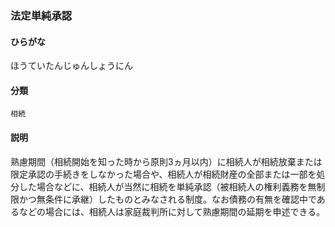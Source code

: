 <div style="display:none;">

## [あ行](securities-terms?id=あ行)
## [か行](securities-terms?id=か行)
## [さ行](securities-terms?id=さ行)
## [た行](securities-terms?id=た行)
## [な行](securities-terms?id=な行)
## [は行](securities-terms?id=は行)

</div>

### 法定単純承認

#### ひらがな

ほうていたんじゅんしょうにん

#### 分類

`相続`

#### 説明

熟慮期間（相続開始を知った時から原則3ヵ月以内）に相続人が相続放棄または限定承認の手続きをしなかった場合や、相続人が相続財産の全部または一部を処分した場合などに、相続人が当然に相続を単純承認（被相続人の権利義務を無制限かつ無条件に承継）したものとみなされる制度。なお債務の有無を確認中であるなどの場合には、相続人は家庭裁判所に対して熟慮期間の延期を申述できる。

<div style="display:none;">

## [ま行](securities-terms?id=ま行)
## [や行](securities-terms?id=や行)
## [ら行](securities-terms?id=ら行)
## [わ行](securities-terms?id=わ行)
## [英数字・記号](securities-terms?id=英数字・記号)

</div>

